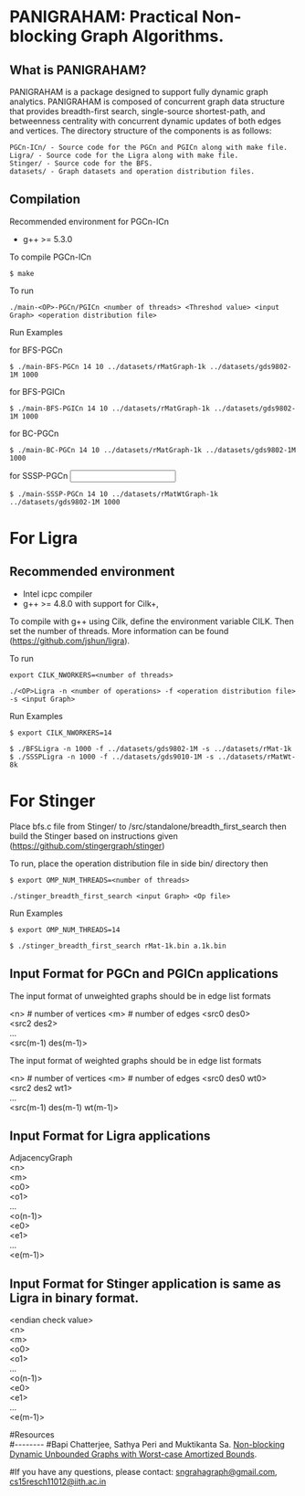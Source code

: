 PANIGRAHAM: Practical Non-blocking Graph Algorithms. 
==================

What is PANIGRAHAM?
-----------------


PANIGRAHAM is a package designed to support fully dynamic graph analytics. PANIGRAHAM  is composed of concurrent graph data structure that provides breadth-first search, single-source shortest-path, and betweenness centrality with concurrent dynamic updates of both edges and vertices.  The directory structure of the components is as follows:

    PGCn-ICn/ - Source code for the PGCn and PGICn along with make file.
    Ligra/ - Source code for the Ligra along with make file.
    Stinger/ - Source code for the BFS.
    datasets/ - Graph datasets and operation distribution files.

Compilation
--------

Recommended environment for PGCn-ICn

* g++ &gt;= 5.3.0

To compile PGCn-ICn

```
$ make 
```

To run
```
./main-<OP>-PGCn/PGICn <number of threads> <Threshod value> <input Graph> <operation distribution file>
```
Run Examples

for BFS-PGCn

```
$ ./main-BFS-PGCn 14 10 ../datasets/rMatGraph-1k ../datasets/gds9802-1M 1000
```
for BFS-PGICn
```
$ ./main-BFS-PGICn 14 10 ../datasets/rMatGraph-1k ../datasets/gds9802-1M 1000
```
for BC-PGCn
```
$ ./main-BC-PGCn 14 10 ../datasets/rMatGraph-1k ../datasets/gds9802-1M 1000
```
for SSSP-PGCn <input weighted graph> 
```
$ ./main-SSSP-PGCn 14 10 ../datasets/rMatWtGraph-1k ../datasets/gds9802-1M 1000
```


For Ligra
===========

Recommended environment
---------

* Intel icpc compiler
* g++ &gt;= 4.8.0 with support for Cilk+, 

To compile with g++ using Cilk, define the environment variable CILK. Then set the number of threads. More information can be found (https://github.com/jshun/ligra).

To run
```
export CILK_NWORKERS=<number of threads>

./<OP>Ligra -n <number of operations> -f <operation distribution file> -s <input Graph>
```
Run Examples

```
$ export CILK_NWORKERS=14

$ ./BFSLigra -n 1000 -f ../datasets/gds9802-1M -s ../datasets/rMat-1k
$ ./SSSPLigra -n 1000 -f ../datasets/gds9010-1M -s ../datasets/rMatWt-8k 
```

For Stinger
===========
Place bfs.c file from Stinger/ to /src/standalone/breadth_first_search then build the Stinger based on instructions given (https://github.com/stingergraph/stinger)

To run, place the operation distribution file in side bin/ directory then 
```
$ export OMP_NUM_THREADS=<number of threads>

./stinger_breadth_first_search <input Graph> <Op file> 
```
Run Examples 

```
$ export OMP_NUM_THREADS=14

$ ./stinger_breadth_first_search rMat-1k.bin a.1k.bin 
```

Input Format for PGCn and PGICn applications
-----------

The input format of unweighted graphs should be in edge list formats 

&lt;n>   # number of vertices
&lt;m>   # number of edges
&lt;src0 des0>  
&lt;src2 des2>  
...  
&lt;src(m-1) des(m-1)>  

The input format of weighted graphs should be in edge list formats 

&lt;n>   # number of vertices
&lt;m>   # number of edges
&lt;src0 des0 wt0>  
&lt;src2 des2 wt1>  
...  
&lt;src(m-1) des(m-1) wt(m-1)>  


Input Format for Ligra applications
-----------
AdjacencyGraph  
&lt;n>  
&lt;m>  
&lt;o0>  
&lt;o1>  
...  
&lt;o(n-1)>  
&lt;e0>  
&lt;e1>  
...  
&lt;e(m-1)>  


Input Format for Stinger application is same as Ligra in binary format.
-----------
&lt;endian check value>  
&lt;n>  
&lt;m>  
&lt;o0>  
&lt;o1>  
...  
&lt;o(n-1)>  
&lt;e0>  
&lt;e1>  
...  
&lt;e(m-1)>  




#Resources  
#-------- 
#Bapi Chatterjee, Sathya Peri and Muktikanta Sa. [Non-blocking Dynamic Unbounded Graphs with Worst-case Amortized Bounds](https://arxiv.org/abs/2003.01697). 


#If you have any questions, please contact: sngrahagraph@gmail.com, cs15resch11012@iith.ac.in

